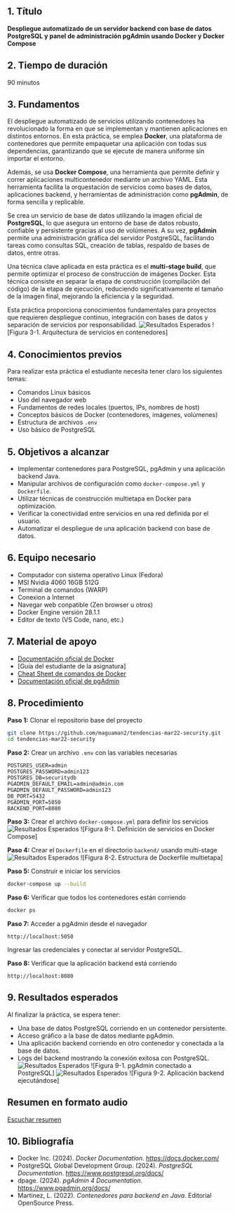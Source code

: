 ## 1. Título

**Despliegue automatizado de un servidor backend con base de datos PostgreSQL y panel de administración pgAdmin usando Docker y Docker Compose**

## 2. Tiempo de duración

90 minutos

## 3. Fundamentos

El despliegue automatizado de servicios utilizando contenedores ha revolucionado la forma en que se implementan y mantienen aplicaciones en distintos entornos. En esta práctica, se emplea **Docker**, una plataforma de contenedores que permite empaquetar una aplicación con todas sus dependencias, garantizando que se ejecute de manera uniforme sin importar el entorno.

Además, se usa **Docker Compose**, una herramienta que permite definir y correr aplicaciones multicontenedor mediante un archivo YAML. Esta herramienta facilita la orquestación de servicios como bases de datos, aplicaciones backend, y herramientas de administración como **pgAdmin**, de forma sencilla y replicable.

Se crea un servicio de base de datos utilizando la imagen oficial de **PostgreSQL**, lo que asegura un entorno de base de datos robusto, confiable y persistente gracias al uso de volúmenes. A su vez, **pgAdmin** permite una administración gráfica del servidor PostgreSQL, facilitando tareas como consultas SQL, creación de tablas, respaldo de bases de datos, entre otras.

Una técnica clave aplicada en esta práctica es el **multi-stage build**, que permite optimizar el proceso de construcción de imágenes Docker. Esta técnica consiste en separar la etapa de construcción (compilación del código) de la etapa de ejecución, reduciendo significativamente el tamaño de la imagen final, mejorando la eficiencia y la seguridad.

Esta práctica proporciona conocimientos fundamentales para proyectos que requieren despliegue continuo, integración con bases de datos y separación de servicios por responsabilidad.
![Resultados Esperados](capturas/terminal.png)
![Figura 3-1. Arquitectura de servicios en contenedores]

## 4. Conocimientos previos

Para realizar esta práctica el estudiante necesita tener claro los siguientes temas:

- Comandos Linux básicos
- Uso del navegador web
- Fundamentos de redes locales (puertos, IPs, nombres de host)
- Conceptos básicos de Docker (contenedores, imágenes, volúmenes)
- Estructura de archivos `.env`
- Uso básico de PostgreSQL

## 5. Objetivos a alcanzar

- Implementar contenedores para PostgreSQL, pgAdmin y una aplicación backend Java.
- Manipular archivos de configuración como `docker-compose.yml` y `Dockerfile`.
- Utilizar técnicas de construcción multietapa en Docker para optimización.
- Verificar la conectividad entre servicios en una red definida por el usuario.
- Automatizar el despliegue de una aplicación backend con base de datos.

## 6. Equipo necesario

- Computador con sistema operativo Linux (Fedora)
- MSI Nvidia 4060 16GB 512G
- Terminal de comandos (WARP)
- Conexion a Internet
- Navegar web conpatible (Zen browser u otros)
- Docker Engine versión 28.1.1
- Editor de texto (VS Code, nano, etc.)


## 7. Material de apoyo

- [Documentación oficial de Docker](https://docs.docker.com/)
- [Guía del estudiante de la asignatura]
- [Cheat Sheet de comandos de Docker](https://dockerlabs.collabnix.com/docker/cheatsheet/)
- [Documentación oficial de pgAdmin](https://www.pgadmin.org/docs/)

## 8. Procedimiento

**Paso 1:** Clonar el repositorio base del proyecto

```bash
git clone https://github.com/maguaman2/tendencias-mar22-security.git
cd tendencias-mar22-security
```

**Paso 2:** Crear un archivo `.env` con las variables necesarias

```env
POSTGRES_USER=admin
POSTGRES_PASSWORD=admin123
POSTGRES_DB=securitydb
PGADMIN_DEFAULT_EMAIL=admin@admin.com
PGADMIN_DEFAULT_PASSWORD=admin123
DB_PORT=5432
PGADMIN_PORT=5050
BACKEND_PORT=8080
```

**Paso 3:** Crear el archivo `docker-compose.yml` para definir los servicios
![Resultados Esperados](capturas/terminal2.png)
![Figura 8-1. Definición de servicios en Docker Compose]

**Paso 4:** Crear el `Dockerfile` en el directorio `backend/` usando multi-stage
![Resultados Esperados](capturas/corriendo.png)
![Figura 8-2. Estructura de Dockerfile multietapa]

**Paso 5:** Construir e iniciar los servicios

```bash
docker-compose up --build
```

**Paso 6:** Verificar que todos los contenedores están corriendo

```bash
docker ps
```

**Paso 7:** Acceder a pgAdmin desde el navegador

```text
http://localhost:5050
```

Ingresar las credenciales y conectar al servidor PostgreSQL.

**Paso 8:** Verificar que la aplicación backend está corriendo

```text
http://localhost:8080
```

## 9. Resultados esperados

Al finalizar la práctica, se espera tener:

- Una base de datos PostgreSQL corriendo en un contenedor persistente.
- Acceso gráfico a la base de datos mediante pgAdmin.
- Una aplicación backend corriendo en otro contenedor y conectada a la base de datos.
- Logs del backend mostrando la conexión exitosa con PostgreSQL.
![Resultados Esperados](capturas/levantado1.png)
![Figura 9-1. pgAdmin conectado a PostgreSQL]
![Resultados Esperados](capturas/nv.png)
![Figura 9-2. Aplicación backend ejecutándose]

## Resumen en formato audio
[Escuchar resumen](https://drive.google.com/file/d/1EFDJxd2Wh4_4jqU_4cN83oE8W9KD5ShM/view?usp=sharing)

## 10. Bibliografía

- Docker Inc. (2024). *Docker Documentation*. https://docs.docker.com/
- PostgreSQL Global Development Group. (2024). *PostgreSQL Documentation*. https://www.postgresql.org/docs/
- dpage. (2024). *pgAdmin 4 Documentation*. https://www.pgadmin.org/docs/
- Martínez, L. (2022). *Contenedores para backend en Java*. Editorial OpenSource Press.
